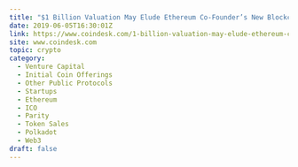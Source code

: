 ```yaml
---
title: "$1 Billion Valuation May Elude Ethereum Co-Founder’s New Blockchain Polkadot"
date: 2019-06-05T16:30:01Z
link: https://www.coindesk.com/1-billion-valuation-may-elude-ethereum-co-founders-new-blockchain-polkadot?utm_medium=RSS&utm_source=hune
site: www.coindesk.com
topic: crypto
category:
  - Venture Capital
  - Initial Coin Offerings
  - Other Public Protocols
  - Startups
  - Ethereum
  - ICO
  - Parity
  - Token Sales
  - Polkadot
  - Web3
draft: false
---
```

